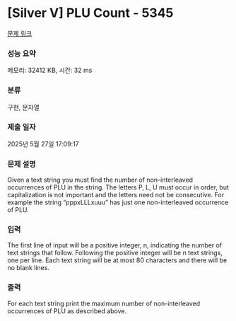 # [Silver V] PLU Count - 5345 

[문제 링크](https://www.acmicpc.net/problem/5345) 

### 성능 요약

메모리: 32412 KB, 시간: 32 ms

### 분류

구현, 문자열

### 제출 일자

2025년 5월 27일 17:09:17

### 문제 설명

<p>Given a text string you must find the number of non-interleaved occurrences of PLU in the string. The letters P, L, U must occur in order, but capitalization is not important and the letters need not be consecutive. For example the string “pppxLLLxuuu” has just one non-interleaved occurrence of PLU.</p>

### 입력 

 <p>The first line of input will be a positive integer, n, indicating the number of text strings that follow. Following the positive integer will be n text strings, one per line. Each text string will be at most 80 characters and there will be no blank lines.</p>

### 출력 

 <p>For each text string print the maximum number of non-interleaved occurrences of PLU as described above.</p>

